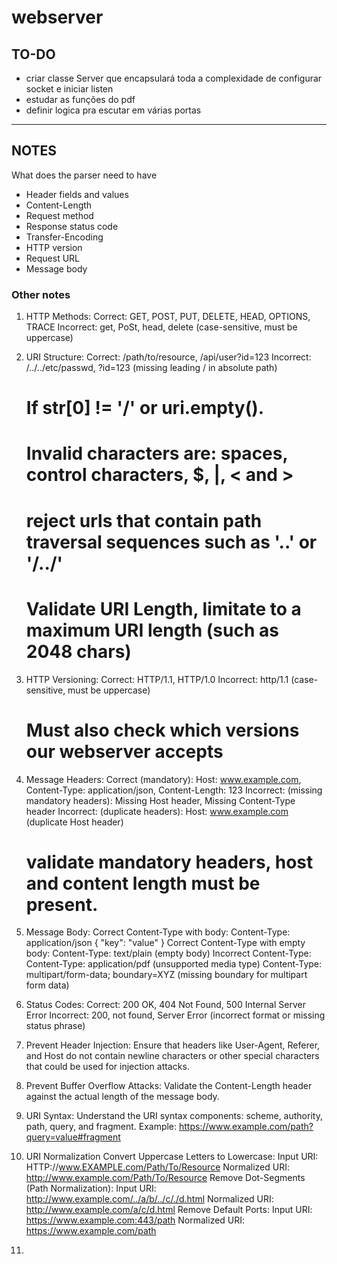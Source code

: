 # webserver

## TO-DO
 - criar classe Server que encapsulará toda a complexidade de configurar socket e iniciar listen
 - estudar as funções do pdf
 - definir logica pra escutar em várias portas

---

## NOTES
What does the parser need to have

- Header fields and values
- Content-Length
- Request method
- Response status code
- Transfer-Encoding
- HTTP version
- Request URL
- Message body


### Other notes

1) HTTP Methods:
	Correct: GET, POST, PUT, DELETE, HEAD, OPTIONS, TRACE
	Incorrect: get, PoSt, head, delete (case-sensitive, must be uppercase)
2) URI Structure:
	Correct: /path/to/resource, /api/user?id=123
	Incorrect: /../../etc/passwd, ?id=123 (missing leading / in absolute path)
	# If str[0] != '/' or uri.empty().
	# Invalid characters are: spaces, control characters, $, |, < and >
	# reject urls that contain path traversal sequences such as '..' or '/../'
	# Validate URI Length, limitate to a maximum URI length (such as 2048 chars)

3) HTTP Versioning:
	Correct: HTTP/1.1, HTTP/1.0
	Incorrect: http/1.1 (case-sensitive, must be uppercase)
	# Must also check which versions our webserver accepts
4) Message Headers:
	Correct (mandatory): Host: www.example.com, Content-Type: application/json, Content-Length: 123
	Incorrect: (missing mandatory headers): Missing Host header, Missing Content-Type header
	Incorrect: (duplicate headers): Host: www.example.com (duplicate Host header)
	# validate mandatory headers, host and content length must be present.
5) Message Body:
	Correct Content-Type with body:
		Content-Type: application/json
		{ "key": "value" }
	Correct Content-Type with empty body:
		Content-Type: text/plain
		(empty body)
	Incorrect Content-Type:
		Content-Type: application/pdf (unsupported media type)
		Content-Type: multipart/form-data; boundary=XYZ (missing boundary for multipart form data)
6) Status Codes:
	Correct: 200 OK, 404 Not Found, 500 Internal Server Error
	Incorrect: 200, not found, Server Error (incorrect format or missing status phrase)
7) Prevent Header Injection:
	Ensure that headers like User-Agent, Referer, and Host do not contain newline characters or other special characters that could be used for injection attacks.
8) Prevent Buffer Overflow Attacks:
	Validate the Content-Length header against the actual length of the message body.
9) URI Syntax:
	Understand the URI syntax components: scheme, authority, path, query, and fragment.
	Example: https://www.example.com/path?query=value#fragment
10) URI Normalization
	Convert Uppercase Letters to Lowercase:
		Input URI: HTTP://www.EXAMPLE.com/Path/To/Resource
		Normalized URI: http://www.example.com/Path/To/Resource
	Remove Dot-Segments (Path Normalization):
		Input URI: http://www.example.com/../a/b/../c/./d.html
		Normalized URI: http://www.example.com/a/c/d.html
	Remove Default Ports:
		Input URI: https://www.example.com:443/path
		Normalized URI: https://www.example.com/path
11) 